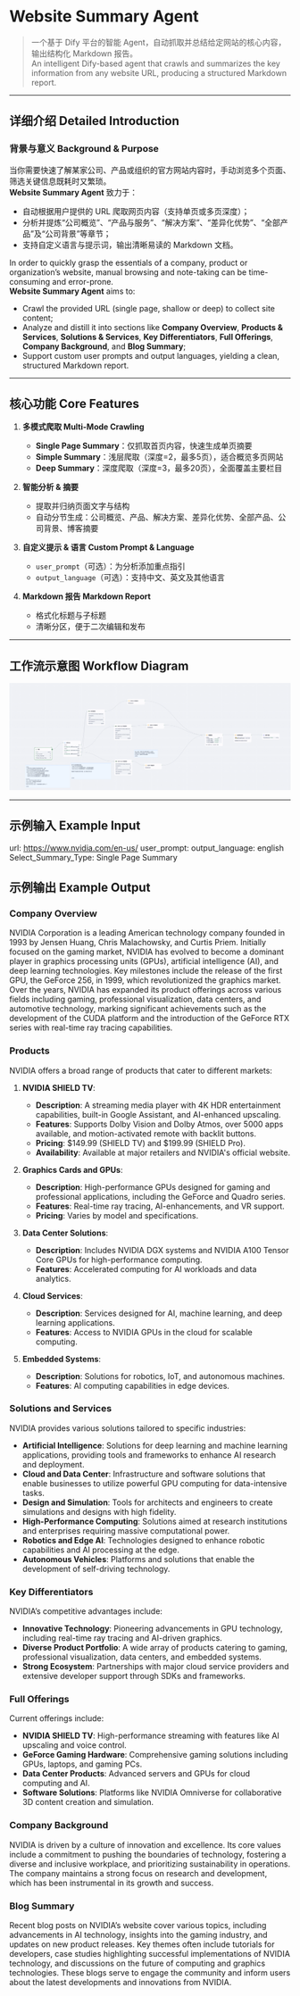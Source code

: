 # Website Summary Agent

> 一个基于 Dify 平台的智能 Agent，自动抓取并总结给定网站的核心内容，输出结构化 Markdown 报告。  
> An intelligent Dify-based agent that crawls and summarizes the key information from any website URL, producing a structured Markdown report.

---

## 详细介绍 Detailed Introduction

### 背景与意义 Background & Purpose  
当你需要快速了解某家公司、产品或组织的官方网站内容时，手动浏览多个页面、筛选关键信息既耗时又繁琐。  
**Website Summary Agent** 致力于：  
- 自动根据用户提供的 URL 爬取网页内容（支持单页或多页深度）；  
- 分析并提炼“公司概览”、“产品与服务”、“解决方案”、“差异化优势”、“全部产品”及“公司背景”等章节；  
- 支持自定义语言与提示词，输出清晰易读的 Markdown 文档。

In order to quickly grasp the essentials of a company, product or organization’s website, manual browsing and note-taking can be time-consuming and error-prone.  
**Website Summary Agent** aims to:  
- Crawl the provided URL (single page, shallow or deep) to collect site content;  
- Analyze and distill it into sections like **Company Overview**, **Products & Services**, **Solutions & Services**, **Key Differentiators**, **Full Offerings**, **Company Background**, and **Blog Summary**;  
- Support custom user prompts and output languages, yielding a clean, structured Markdown report.

---

## 核心功能 Core Features  

1. **多模式爬取 Multi-Mode Crawling**  
   - **Single Page Summary**：仅抓取首页内容，快速生成单页摘要  
   - **Simple Summary**：浅层爬取（深度=2，最多5页），适合概览多页网站  
   - **Deep Summary**：深度爬取（深度=3，最多20页），全面覆盖主要栏目  

2. **智能分析 & 摘要**  
   - 提取并归纳页面文字与结构  
   - 自动分节生成：公司概览、产品、解决方案、差异化优势、全部产品、公司背景、博客摘要  

3. **自定义提示 & 语言 Custom Prompt & Language**  
   - `user_prompt`（可选）：为分析添加重点指引  
   - `output_language`（可选）：支持中文、英文及其他语言  

4. **Markdown 报告 Markdown Report**  
   - 格式化标题与子标题  
   - 清晰分区，便于二次编辑和发布  

---

## 工作流示意图 Workflow Diagram

![流程示意图](./workflow.png)

---

## 示例输入 Example Input

url: https://www.nvidia.com/en-us/
user_prompt: 
output_language: english
Select_Summary_Type: Single Page Summary

## 示例输出 Example Output

### Company Overview
NVIDIA Corporation is a leading American technology company founded in 1993 by Jensen Huang, Chris Malachowsky, and Curtis Priem. Initially focused on the gaming market, NVIDIA has evolved to become a dominant player in graphics processing units (GPUs), artificial intelligence (AI), and deep learning technologies. Key milestones include the release of the first GPU, the GeForce 256, in 1999, which revolutionized the graphics market. Over the years, NVIDIA has expanded its product offerings across various fields including gaming, professional visualization, data centers, and automotive technology, marking significant achievements such as the development of the CUDA platform and the introduction of the GeForce RTX series with real-time ray tracing capabilities.

### Products
NVIDIA offers a broad range of products that cater to different markets:

1. **NVIDIA SHIELD TV**: 
   - **Description**: A streaming media player with 4K HDR entertainment capabilities, built-in Google Assistant, and AI-enhanced upscaling.
   - **Features**: Supports Dolby Vision and Dolby Atmos, over 5000 apps available, and motion-activated remote with backlit buttons.
   - **Pricing**: $149.99 (SHIELD TV) and $199.99 (SHIELD Pro).
   - **Availability**: Available at major retailers and NVIDIA's official website.

2. **Graphics Cards and GPUs**:
   - **Description**: High-performance GPUs designed for gaming and professional applications, including the GeForce and Quadro series.
   - **Features**: Real-time ray tracing, AI-enhancements, and VR support.
   - **Pricing**: Varies by model and specifications.

3. **Data Center Solutions**:
   - **Description**: Includes NVIDIA DGX systems and NVIDIA A100 Tensor Core GPUs for high-performance computing.
   - **Features**: Accelerated computing for AI workloads and data analytics.

4. **Cloud Services**:
   - **Description**: Services designed for AI, machine learning, and deep learning applications.
   - **Features**: Access to NVIDIA GPUs in the cloud for scalable computing.

5. **Embedded Systems**:
   - **Description**: Solutions for robotics, IoT, and autonomous machines.
   - **Features**: AI computing capabilities in edge devices.

### Solutions and Services
NVIDIA provides various solutions tailored to specific industries:

- **Artificial Intelligence**: Solutions for deep learning and machine learning applications, providing tools and frameworks to enhance AI research and deployment.
- **Cloud and Data Center**: Infrastructure and software solutions that enable businesses to utilize powerful GPU computing for data-intensive tasks.
- **Design and Simulation**: Tools for architects and engineers to create simulations and designs with high fidelity.
- **High-Performance Computing**: Solutions aimed at research institutions and enterprises requiring massive computational power.
- **Robotics and Edge AI**: Technologies designed to enhance robotic capabilities and AI processing at the edge.
- **Autonomous Vehicles**: Platforms and solutions that enable the development of self-driving technology.

### Key Differentiators
NVIDIA’s competitive advantages include:

- **Innovative Technology**: Pioneering advancements in GPU technology, including real-time ray tracing and AI-driven graphics.
- **Diverse Product Portfolio**: A wide array of products catering to gaming, professional visualization, data centers, and embedded systems.
- **Strong Ecosystem**: Partnerships with major cloud service providers and extensive developer support through SDKs and frameworks.

### Full Offerings
Current offerings include:

- **NVIDIA SHIELD TV**: High-performance streaming with features like AI upscaling and voice control.
- **GeForce Gaming Hardware**: Comprehensive gaming solutions including GPUs, laptops, and gaming PCs.
- **Data Center Products**: Advanced servers and GPUs for cloud computing and AI.
- **Software Solutions**: Platforms like NVIDIA Omniverse for collaborative 3D content creation and simulation.

### Company Background
NVIDIA is driven by a culture of innovation and excellence. Its core values include a commitment to pushing the boundaries of technology, fostering a diverse and inclusive workplace, and prioritizing sustainability in operations. The company maintains a strong focus on research and development, which has been instrumental in its growth and success.

### Blog Summary
Recent blog posts on NVIDIA’s website cover various topics, including advancements in AI technology, insights into the gaming industry, and updates on new product releases. Key themes often include tutorials for developers, case studies highlighting successful implementations of NVIDIA technology, and discussions on the future of computing and graphics technologies. These blogs serve to engage the community and inform users about the latest developments and innovations from NVIDIA.
